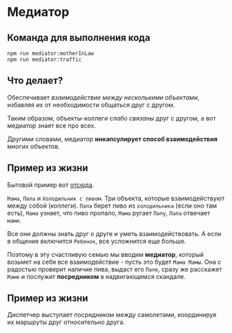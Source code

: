 # Медиатор

## Команда для выполнения кода

```
npm run mediator:motherInLaw
npm run mediator:traffic
```

## Что делает?

Обеспечивает *взаимодействие между несколькими объектами*, избавляя их от необходимости общаться друг с другом.

Таким образом, объекты-коллеги *слабо связаны* друг с другом, а вот медиатор знает все про всех.

Другими словами, медиатор **инкапсулирует способ взаимодействия** многих объектов.

## Пример из жизни

Бытовой пример вот [отсюда](https://habr.com/ru/post/132472/).

`Мама`, `Папа` и `Холодильник с пивом`. Три объекта, которые взаимодействуют между собой (*коллеги*). `Папа` берет пиво из `холодильника` (если оно там есть), `Мама` узнает, что пиво пропало, `Мама` ругает `Папу`, `Папа` отвечает `маме`.

Все они должны знать друг о друге и уметь взаимодействовать. А если в общение включится `Ребенок`, все усложнится еще больше.

Поэтому в эту счастливую семью мы вводим **медиатор**, который возьмет на себя все взаимодействие - пусть это будет `Мама Мамы`. Она с радостью проверит наличие пива, выдаст его `Папе`, сразу же расскажет `Маме` и послужит **посредником** в надвигающемся скандале.

## Пример из жизни

Диспетчер выступает посредником между самолетами, координируя их маршруты друг относительно друга.